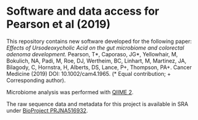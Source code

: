 # Software and data access for Pearson et al (2019)

This repository contains new software developed for the following paper:
_Effects of Ursodeoxycholic Acid on the gut microbiome and colorectal adenoma development._  Pearson, T*, Caporaso, JG*, Yellowhair, M, Bokulich, NA, Padi, M, Roe, DJ, Wertheim, BC, Linhart, M, Martinez, JA, Bilagody, C, Hornstra, H, Alberts, DS, Lance, P+, Thompson, PA+. Cancer Medicine (2019) DOI: 10.1002/cam4.1965. (* Equal contribution; + Corresponding author).

Microbiome analysis was performed with [QIIME 2](https://qiime2.org).

The raw sequence data and metadata for this project is available in SRA under [BioProject PRJNA516932](https://www.ncbi.nlm.nih.gov/bioproject/516932).
